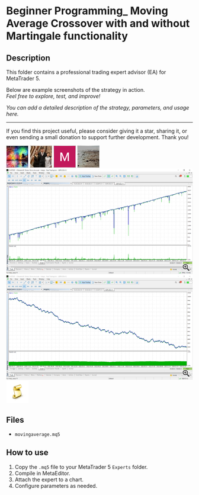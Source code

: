 # Beginner Programming_ Moving Average Crossover with and without Martingale functionality

## Description
This folder contains a professional trading expert advisor (EA) for MetaTrader 5.

Below are example screenshots of the strategy in action.  
*Feel free to explore, test, and improve!*

*You can add a detailed description of the strategy, parameters, and usage here.*

---

If you find this project useful, please consider giving it a star, sharing it, or even sending a small donation to support further development. Thank you!

![Screenshot](57EBFE48-0594.jpg)
![Screenshot](63d3fe27-7289.jpg)
![Screenshot](6667E909-5358.png)
![Screenshot](683502d3-b94b.jpg)
![Screenshot](MovingAverageMartinGalec5fb857.autosave_iTime_0_00_46608j.png)
![Screenshot](MovingAverageMartinGalec5fb857.autosave_tTime_0_00_01j14c.png)
![Screenshot](script.png)

## Files
- `movingaverage.mq5`

## How to use
1. Copy the `.mq5` file to your MetaTrader 5 `Experts` folder.
2. Compile in MetaEditor.
3. Attach the expert to a chart.
4. Configure parameters as needed.
